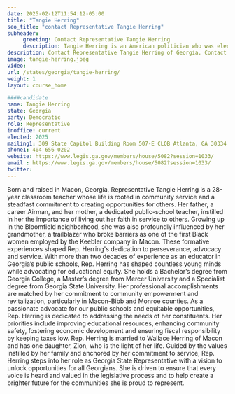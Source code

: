 ```yaml
---
date: 2025-02-12T11:54:12-05:00
title: "Tangie Herring"
seo_title: "contact Representative Tangie Herring"
subheader:
     greeting: Contact Representative Tangie Herring
     description: Tangie Herring is an American politician who was elected to the Georgia House of Representatives in House District 145, containing parts of Bibb and Monroe counties. She assumed office on January 13, 2025. Her current term ends on January 11, 2027.
description: Contact Representative Tangie Herring of Georgia. Contact information for Tangie Herring includes email address, phone number, and mailing address.
image: tangie-herring.jpeg
video:
url: /states/georgia/tangie-herring/
weight: 1
layout: course_home

####candidate
name: Tangie Herring
state: Georgia
party: Democratic
role: Representative
inoffice: current
elected: 2025
mailing1: 309 State Capitol Building Room 507-E CLOB Atlanta, GA 30334
phone1: 404-656-0202
website: https://www.legis.ga.gov/members/house/5082?session=1033/
email : https://www.legis.ga.gov/members/house/5082?session=1033/
twitter: 
---
```

Born and raised in Macon, Georgia, Representative Tangie Herring is a 28-year classroom
teacher whose life is rooted in community service and a steadfast commitment to creating
opportunities for others. Her father, a career Airman, and her mother, a dedicated public-school
teacher, instilled in her the importance of living out her faith in service to others. Growing up in
the Bloomfield neighborhood, she was also profoundly influenced by her grandmother, a
trailblazer who broke barriers as one of the first Black women employed by the Keebler
company in Macon. These formative experiences shaped Rep. Herring's dedication to
perseverance, advocacy and service.
With more than two decades of experience as an educator in Georgia’s public schools, Rep.
Herring has shaped countless young minds while advocating for educational equity. She holds a
Bachelor’s degree from Georgia College, a Master’s degree from Mercer University and a
Specialist degree from Georgia State University. Her professional accomplishments are matched
by her commitment to community empowerment and revitalization, particularly in Macon-Bibb
and Monroe counties.
As a passionate advocate for our public schools and equitable opportunities, Rep. Herring is
dedicated to addressing the needs of her constituents. Her priorities include improving
educational resources, enhancing community safety, fostering economic development and
ensuring fiscal responsibility by keeping taxes low.
Rep. Herring is married to Wallace Herring of Macon and has one daughter, Zion, who is the
light of her life.
Guided by the values instilled by her family and anchored by her commitment to service, Rep.
Herring steps into her role as Georgia State Representative with a vision to unlock opportunities
for all Georgians. She is driven to ensure that every voice is heard and valued in the legislative
process and to help create a brighter future for the communities she is proud to represent.


